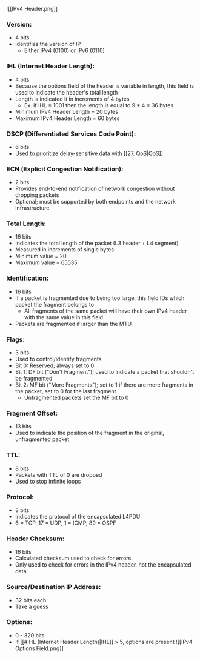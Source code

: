 ![[IPv4 Header.png]]

### Version:
- 4 bits
- Identifies the version of IP
	- Either IPv4 (0100) or IPv6 (0110)
### IHL (Internet Header Length):
- 4 bits
- Because the options field of the header is variable in length, this field is used to indicate the header's total length
- Length is indicated it in increments of 4 bytes
	- Ex. if IHL = 1001 then the length is equal to 9 * 4 = 36 bytes
- Minimum IPv4 Header Length = 20 bytes
- Maximum IPv4 Header Length = 60 bytes
### DSCP (Differentiated Services Code Point):
- 6 bits
- Used to prioritize delay-sensitive data with [[27. QoS|QoS]]
### ECN (Explicit Congestion Notification):
- 2 bits
- Provides end-to-end notification of network congestion without dropping packets
- Optional; must be supported by both endpoints and the network infrastructure
### Total Length:
- 16 bits
- Indicates the total length of the packet (L3 header + L4 segment)
- Measured in increments of single bytes
- Minimum value = 20
- Maximum value = 65535
### Identification:
- 16 bits
- If a packet is fragmented due to being too large, this field IDs which packet the fragment belongs to
	- All fragments of the same packet will have their own IPv4 header with the same value in this field
- Packets are fragmented if larger than the MTU
### Flags:
- 3 bits
- Used to control/identify fragments
- Bit 0: Reserved; always set to 0
- Bit 1: DF bit ("Don't Fragment"); used to indicate a packet that shouldn't be fragmented
- Bit 2: MF bit ("More Fragments"); set to 1 if there are more fragments in the packet, set to 0 for the last fragment
	- Unfragmented packets set the MF bit to 0
### Fragment Offset:
- 13 bits
- Used to indicate the position of the fragment in the original, unfragmented packet
### TTL:
- 8 bits
- Packets with TTL of 0 are dropped
- Used to stop infinite loops
### Protocol:
- 8 bits
- Indicates the protocol of the encapsulated L4PDU
- 6 = TCP, 17 = UDP, 1 = ICMP, 89 = OSPF
### Header Checksum:
- 16 bits
- Calculated checksum used to check for errors
- Only used to check for errors in the IPv4 header, not the encapsulated data
### Source/Destination IP Address:
- 32 bits each
- Take a guess
### Options:
- 0 - 320 bits
- If [[#IHL (Internet Header Length)|IHL]] > 5, options are present
![[IPv4 Options Field.png]]